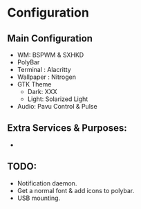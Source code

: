 # Configuration

## Main Configuration
- WM: BSPWM & SXHKD
- PolyBar
- Terminal : Alacritty
- Wallpaper : Nitrogen
- GTK Theme
  - Dark: XXX
  - Light: Solarized Light
- Audio: Pavu Control & Pulse

## Extra Services & Purposes:
- 

## TODO:
- Notification daemon.
- Get a normal font & add icons to polybar.
- USB mounting.
